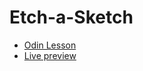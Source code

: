 # Etch-a-Sketch

- [Odin Lesson](https://www.theodinproject.com/paths/foundations/courses/foundations/lessons/etch-a-sketch-project)
- [Live preview]()
